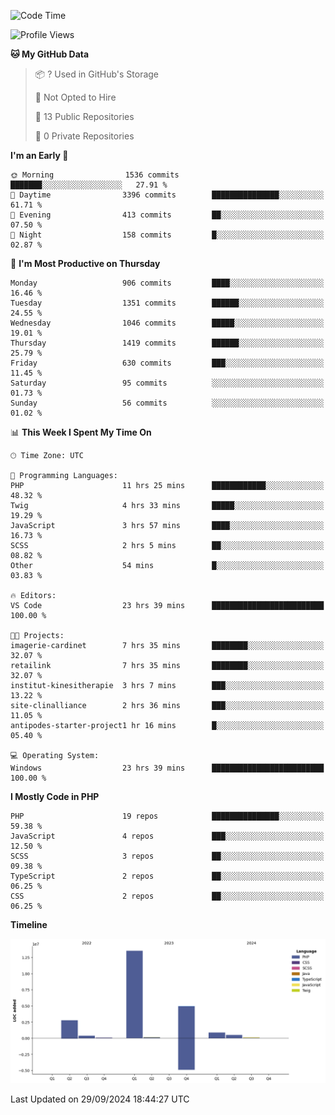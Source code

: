 <!--START_SECTION:waka-->
![Code Time](http://img.shields.io/badge/Code%20Time-1%2C943%20hrs%2044%20mins-blue)

![Profile Views](http://img.shields.io/badge/Profile%20Views-0-blue)

**🐱 My GitHub Data** 

> 📦 ? Used in GitHub's Storage 
 > 
> 🚫 Not Opted to Hire
 > 
> 📜 13 Public Repositories 
 > 
> 🔑 0 Private Repositories 
 > 
**I'm an Early 🐤** 

```text
🌞 Morning                1536 commits        ███████░░░░░░░░░░░░░░░░░░   27.91 % 
🌆 Daytime                3396 commits        ███████████████░░░░░░░░░░   61.71 % 
🌃 Evening                413 commits         ██░░░░░░░░░░░░░░░░░░░░░░░   07.50 % 
🌙 Night                  158 commits         █░░░░░░░░░░░░░░░░░░░░░░░░   02.87 % 
```
📅 **I'm Most Productive on Thursday** 

```text
Monday                   906 commits         ████░░░░░░░░░░░░░░░░░░░░░   16.46 % 
Tuesday                  1351 commits        ██████░░░░░░░░░░░░░░░░░░░   24.55 % 
Wednesday                1046 commits        █████░░░░░░░░░░░░░░░░░░░░   19.01 % 
Thursday                 1419 commits        ██████░░░░░░░░░░░░░░░░░░░   25.79 % 
Friday                   630 commits         ███░░░░░░░░░░░░░░░░░░░░░░   11.45 % 
Saturday                 95 commits          ░░░░░░░░░░░░░░░░░░░░░░░░░   01.73 % 
Sunday                   56 commits          ░░░░░░░░░░░░░░░░░░░░░░░░░   01.02 % 
```


📊 **This Week I Spent My Time On** 

```text
🕑︎ Time Zone: UTC

💬 Programming Languages: 
PHP                      11 hrs 25 mins      ████████████░░░░░░░░░░░░░   48.32 % 
Twig                     4 hrs 33 mins       █████░░░░░░░░░░░░░░░░░░░░   19.29 % 
JavaScript               3 hrs 57 mins       ████░░░░░░░░░░░░░░░░░░░░░   16.73 % 
SCSS                     2 hrs 5 mins        ██░░░░░░░░░░░░░░░░░░░░░░░   08.82 % 
Other                    54 mins             █░░░░░░░░░░░░░░░░░░░░░░░░   03.83 % 

🔥 Editors: 
VS Code                  23 hrs 39 mins      █████████████████████████   100.00 % 

🐱‍💻 Projects: 
imagerie-cardinet        7 hrs 35 mins       ████████░░░░░░░░░░░░░░░░░   32.07 % 
retailink                7 hrs 35 mins       ████████░░░░░░░░░░░░░░░░░   32.07 % 
institut-kinesitherapie  3 hrs 7 mins        ███░░░░░░░░░░░░░░░░░░░░░░   13.22 % 
site-clinalliance        2 hrs 36 mins       ███░░░░░░░░░░░░░░░░░░░░░░   11.05 % 
antipodes-starter-project1 hr 16 mins        █░░░░░░░░░░░░░░░░░░░░░░░░   05.40 % 

💻 Operating System: 
Windows                  23 hrs 39 mins      █████████████████████████   100.00 % 
```

**I Mostly Code in PHP** 

```text
PHP                      19 repos            ███████████████░░░░░░░░░░   59.38 % 
JavaScript               4 repos             ███░░░░░░░░░░░░░░░░░░░░░░   12.50 % 
SCSS                     3 repos             ██░░░░░░░░░░░░░░░░░░░░░░░   09.38 % 
TypeScript               2 repos             ██░░░░░░░░░░░░░░░░░░░░░░░   06.25 % 
CSS                      2 repos             ██░░░░░░░░░░░░░░░░░░░░░░░   06.25 % 
```



**Timeline**

![Lines of Code chart](https://raw.githubusercontent.com/tahar-elgunaoui/tahar-elgunaoui/main/assets/bar_graph.png)


 Last Updated on 29/09/2024 18:44:27 UTC
<!--END_SECTION:waka-->
